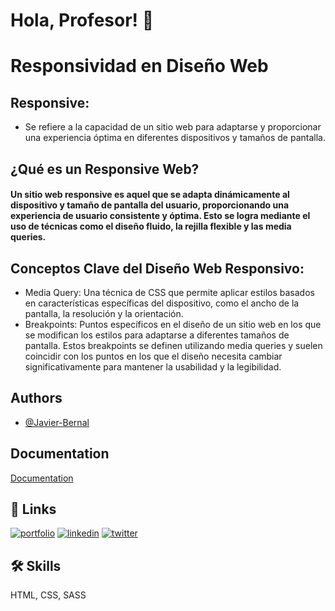 
# Hola, Profesor! 👋


# Responsividad en Diseño Web

## Responsive: 
 - Se refiere a la capacidad de un sitio web para adaptarse y proporcionar una experiencia óptima en diferentes dispositivos y tamaños de pantalla.

 ## ¿Qué es un Responsive Web?
  #### Un sitio web responsive es aquel que se adapta dinámicamente al dispositivo y tamaño de pantalla del usuario, proporcionando una experiencia de usuario consistente y óptima. Esto se logra mediante el uso de técnicas como el diseño fluido, la rejilla flexible y las media queries.

  ## Conceptos Clave del Diseño Web Responsivo:
- Media Query: Una técnica de CSS que permite aplicar estilos basados en características específicas del dispositivo, como el ancho de la pantalla, la resolución y la orientación.
- Breakpoints: Puntos específicos en el diseño de un sitio web en los que se modifican los estilos para adaptarse a diferentes tamaños de pantalla. Estos breakpoints se definen utilizando media queries y suelen coincidir con los puntos en los que el diseño necesita cambiar significativamente para mantener la usabilidad y la legibilidad.


## Authors

- [@Javier-Bernal](https://github.com/Wilz0n)


## Documentation

[Documentation](https://unpkg.com/boxicons@2.1.4/css/boxicons.min.css)


## 🔗 Links
[![portfolio](https://img.shields.io/badge/my_portfolio-000?style=for-the-badge&logo=ko-fi&logoColor=white)](https://katherineoelsner.com/)
[![linkedin](https://img.shields.io/badge/linkedin-0A66C2?style=for-the-badge&logo=linkedin&logoColor=white)](https://www.linkedin.com/)
[![twitter](https://img.shields.io/badge/twitter-1DA1F2?style=for-the-badge&logo=twitter&logoColor=white)](https://twitter.com/)


## 🛠 Skills
HTML, CSS, SASS

